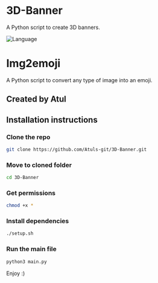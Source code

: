 # 3D-Banner
 A Python script to create 3D banners.

<p>
  <img src="https://img.shields.io/badge/Language-Python/Bash-cyan" alt="Language" />
</p>

# Img2emoji
 A Python script to convert any type of image into an emoji.

## Created by Atul

## Installation instructions

 ### Clone the repo
  ```bash
  git clone https://github.com/Atuls-git/3D-Banner.git
  ```
 ### Move to cloned folder
  ```bash
  cd 3D-Banner
  ```
 ### Get permissions
  ```bash
  chmod +x *
  ```
 ### Install dependencies
  ```bash
  ./setup.sh
  ```
 ### Run the main file
  ```bash
  python3 main.py
  ```
Enjoy :)